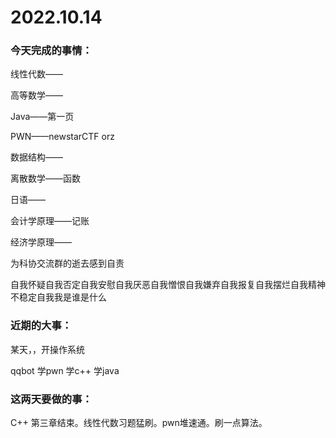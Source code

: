 # 2022.10.14

### 今天完成的事情：

线性代数——

高等数学——

Java——第一页

PWN——newstarCTF orz

数据结构——

离散数学——函数

日语——

会计学原理——记账

经济学原理——

为科协交流群的逝去感到自责

自我怀疑自我否定自我安慰自我厌恶自我憎恨自我嫌弃自我报复自我摆烂自我精神不稳定自我我是谁是什么

### 近期的大事：

某天，，开操作系统

qqbot 学pwn 学c++ 学java

### 这两天要做的事：

C++ 第三章结束。线性代数习题猛刷。pwn堆速通。刷一点算法。

